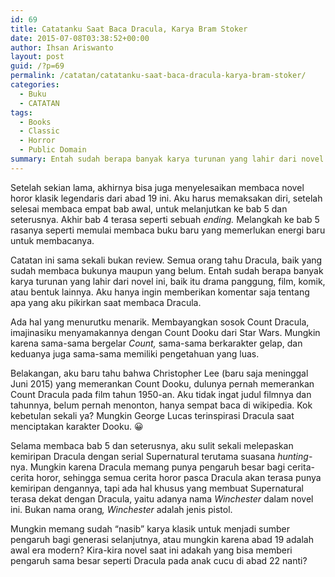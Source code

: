 ```yaml
---
id: 69
title: Catatanku Saat Baca Dracula, Karya Bram Stoker
date: 2015-07-08T03:38:52+00:00
author: Ihsan Ariswanto
layout: post
guid: /?p=69
permalink: /catatan/catatanku-saat-baca-dracula-karya-bram-stoker/
categories:
  - Buku
  - CATATAN
tags:
  - Books
  - Classic
  - Horror
  - Public Domain
summary: Entah sudah berapa banyak karya turunan yang lahir dari novel ini, baik itu drama panggung, film, komik, atau bentuk lainnya. 
---
```

<div class="entry-content">
  <p>
    Setelah sekian lama, akhirnya bisa juga menyelesaikan membaca novel horor klasik legendaris dari abad 19 ini. Aku harus memaksakan diri, setelah selesai membaca empat bab awal, untuk melanjutkan ke bab 5 dan seterusnya. Akhir bab 4 terasa seperti sebuah <em>ending. </em>Melangkah ke bab 5 rasanya seperti memulai membaca buku baru yang memerlukan energi baru untuk membacanya.
  </p>
  
  <p>
    Catatan ini sama sekali bukan review. Semua orang tahu Dracula, baik yang sudah membaca bukunya maupun yang belum. Entah sudah berapa banyak karya turunan yang lahir dari novel ini, baik itu drama panggung, film, komik, atau bentuk lainnya. Aku hanya ingin memberikan komentar saja tentang apa yang aku pikirkan saat membaca Dracula.
  </p>
  
  <p>
    Ada hal yang menurutku menarik. Membayangkan sosok Count Dracula, imajinasiku menyamakannya dengan Count Dooku dari Star Wars. Mungkin karena sama-sama bergelar <em>Count, </em>sama-sama berkarakter gelap, dan keduanya juga sama-sama memiliki pengetahuan yang luas.
  </p>
  
  <p>
    Belakangan, aku baru tahu bahwa Christopher Lee (baru saja meninggal Juni 2015) yang memerankan Count Dooku, dulunya pernah memerankan Count Dracula pada film tahun 1950-an. Aku tidak ingat judul filmnya dan tahunnya, belum pernah menonton, hanya sempat baca di wikipedia. Kok kebetulan sekali ya? Mungkin George Lucas terinspirasi Dracula saat menciptakan karakter Dooku. &#x1f600;
  </p>
  
  <p>
    Selama membaca bab 5 dan seterusnya, aku sulit sekali melepaskan kemiripan Dracula dengan serial Supernatural terutama suasana <em>hunting</em>-nya. Mungkin karena Dracula memang punya pengaruh besar bagi cerita-cerita horor, sehingga semua cerita horor pasca Dracula akan terasa punya kemiripan dengannya, tapi ada hal khusus yang membuat Supernatural terasa dekat dengan Dracula, yaitu adanya nama <em>Winchester</em> dalam novel ini. Bukan nama orang<em>, Winchester </em>adalah jenis pistol.
  </p>
  
  <p>
    Mungkin memang sudah “nasib” karya klasik untuk menjadi sumber pengaruh bagi generasi selanjutnya, atau mungkin karena abad 19 adalah awal era modern? Kira-kira novel saat ini adakah yang bisa memberi pengaruh sama besar seperti Dracula pada anak cucu di abad 22 nanti?
  </p>
</div>
